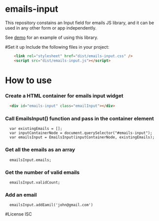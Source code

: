 # emails-input
This repository constains an Input field for emails JS library, and it can be used in any other form or app independently.

See [demo](https://fzhong1.github.io/emails-input/) for an example of using this library.

#Set it up
Include the following files in your project:
```html
    <link rel="stylesheet" href="dist/emails-input.css" />
    <script src="dist/emails-input.js"></script>
```

# How to use
### Create a HTML container for emails input widget
```html
  <div id="emails-input" class="emailInput"></div>
```
### Call EmailsInput() function and pass in the container element
```
  var existingEmails = [];
  var inputContainerNode = document.querySelector("#emails-input");
  var emailsInput = EmailsInput(inputContainerNode, existingEmails);
```
### Get all the emails as an array
```
  emailsInput.emails;
```
### Get the number of valid emails
```
  emailsInput.validCount;
```

### Add an email
```
  emailsInput.addEamil('john@gmail.com')
```

#License
ISC
